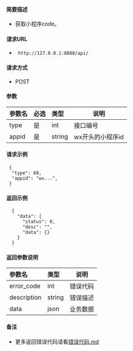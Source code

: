 
#### 简要描述

- 获取小程序code。

#### 请求URL
- ` http://127.0.0.1:8888/api/`
  
#### 请求方式
- POST 

#### 参数

| 参数名   | 必选 | 类型     | 说明         |   
|:------|:---|:-------|------------|   
| type  | 是  | int    | 接口编号       |   
| appid | 是  | string | wx开头的小程序id |   

#### 请求示例

```
 {
  "type": 68,
  "appid": "wx...",
 } 
```

#### 返回示例 

``` 
  {
    "data": {
      "status": 0,
      "desc": "",
      "data": {}
    }
  }
```

#### 返回参数说明 

| 参数名         | 类型     | 说明   |   
|:------------|:-------|------|   
| error_code  | int    | 错误代码 |   
| description | string | 错误描述 |   
| data        | json   | 业务数据 |   

#### 备注 

- 更多返回错误代码请看[错误代码.md](../错误代码.md)








